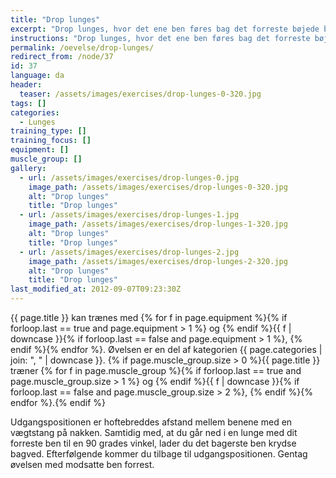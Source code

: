 ```yaml
---
title: "Drop lunges"
excerpt: "Drop lunges, hvor det ene ben føres bag det forreste bøjede ben."
instructions: "Drop lunges, hvor det ene ben føres bag det forreste bøjede ben."
permalink: /oevelse/drop-lunges/
redirect_from: /node/37
id: 37
language: da
header:
  teaser: /assets/images/exercises/drop-lunges-0-320.jpg
tags: []
categories:
  - Lunges
training_type: []
training_focus: []
equipment: []
muscle_group: []
gallery:
  - url: /assets/images/exercises/drop-lunges-0.jpg
    image_path: /assets/images/exercises/drop-lunges-0-320.jpg
    alt: "Drop lunges"
    title: "Drop lunges"
  - url: /assets/images/exercises/drop-lunges-1.jpg
    image_path: /assets/images/exercises/drop-lunges-1-320.jpg
    alt: "Drop lunges"
    title: "Drop lunges"
  - url: /assets/images/exercises/drop-lunges-2.jpg
    image_path: /assets/images/exercises/drop-lunges-2-320.jpg
    alt: "Drop lunges"
    title: "Drop lunges"
last_modified_at: 2012-09-07T09:23:30Z
---
```


{{ page.title }} kan trænes med {% for f in page.equipment %}{% if forloop.last == true and page.equipment > 1 %} og {% endif %}{{ f | downcase  }}{% if forloop.last == false and page.equipment > 1 %}, {% endif %}{% endfor %}. Øvelsen er en del af kategorien {{ page.categories | join: ", " | downcase }}. {% if page.muscle_group.size > 0 %}{{ page.title }} træner {% for f in page.muscle_group %}{% if forloop.last == true and page.muscle_group.size > 1 %} og {% endif %}{{ f | downcase }}{% if forloop.last == false and page.muscle_group.size > 2 %}, {% endif %}{% endfor %}.{% endif %}

Udgangspositionen er hoftebreddes afstand mellem benene med en vægtstang på nakken. Samtidig med, at du går ned i en lunge med dit forreste ben til en 90 grades vinkel, lader du det bagerste ben krydse bagved. Efterfølgende kommer du tilbage til udgangspositionen. Gentag øvelsen med modsatte ben forrest.
